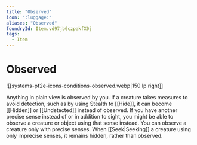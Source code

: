 ```yaml
---
title: "Observed"
icon: ":luggage:"
aliases: "Observed"
foundryId: Item.vd97jb6czpakfX0j
tags:
  - Item
---
```


# Observed
![[systems-pf2e-icons-conditions-observed.webp|150 lp right]]

Anything in plain view is observed by you. If a creature takes measures to avoid detection, such as by using Stealth to [[Hide]], it can become [[Hidden]] or [[Undetected]] instead of observed. If you have another precise sense instead of or in addition to sight, you might be able to observe a creature or object using that sense instead. You can observe a creature only with precise senses. When [[Seek|Seeking]] a creature using only imprecise senses, it remains hidden, rather than observed.


